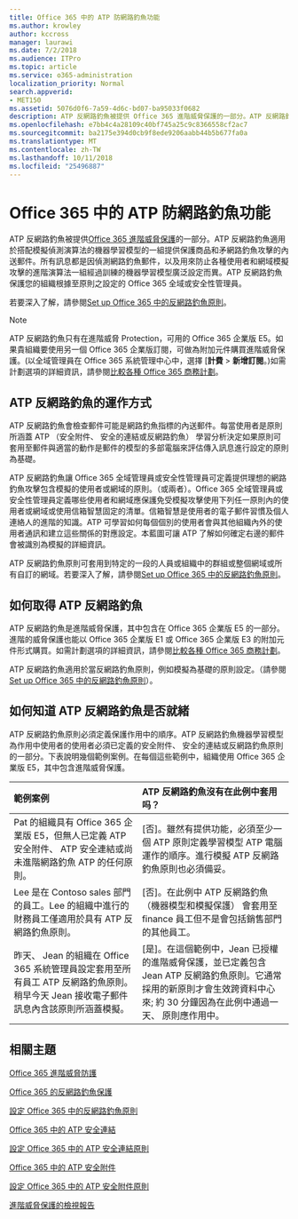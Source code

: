 ```yaml
---
title: Office 365 中的 ATP 防網路釣魚功能
ms.author: krowley
author: kccross
manager: laurawi
ms.date: 7/2/2018
ms.audience: ITPro
ms.topic: article
ms.service: o365-administration
localization_priority: Normal
search.appverid:
- MET150
ms.assetid: 5076d0f6-7a59-4d6c-bd07-ba95033f0682
description: ATP 反網路釣魚被提供 Office 365 進階威脅保護的一部分。ATP 反網路釣魚適用於搭配模擬偵測演算法的機器學習模型的一組提供保護商品和矛網路釣魚攻擊的內送郵件。所有訊息都是因偵測網路釣魚郵件，以及用來防止各種使用者和網域模擬攻擊的進階演算法一組經過訓練的機器學習模型廣泛設定而異。ATP 反網路釣魚保護您的組織根據至原則之設定的 Office 365 全域或安全性管理員。
ms.openlocfilehash: e7bb4c4a28109c40bf745a25c9c8366558cf2ac7
ms.sourcegitcommit: ba2175e394d0cb9f8ede9206aabb44b5b677fa0a
ms.translationtype: MT
ms.contentlocale: zh-TW
ms.lasthandoff: 10/11/2018
ms.locfileid: "25496887"
---
```

# <a name="atp-anti-phishing-capabilities-in-office-365"></a>Office 365 中的 ATP 防網路釣魚功能

ATP 反網路釣魚被提供[Office 365 進階威脅保護](https://technet.microsoft.com/en-us/library/exchange-online-advanced-threat-protection-service-description.aspx)的一部分。ATP 反網路釣魚適用於搭配模擬偵測演算法的機器學習模型的一組提供保護商品和矛網路釣魚攻擊的內送郵件。所有訊息都是因偵測網路釣魚郵件，以及用來防止各種使用者和網域模擬攻擊的進階演算法一組經過訓練的機器學習模型廣泛設定而異。ATP 反網路釣魚保護您的組織根據至原則之設定的 Office 365 全域或安全性管理員。
  
若要深入了解，請參閱[Set up Office 365 中的反網路釣魚原則](set-up-anti-phishing-policies.md)。
  
> [!NOTE]
> ATP 反網路釣魚只有在進階威脅 Protection，可用的 Office 365 企業版 E5。如果貴組織要使用另一個 Office 365 企業版訂閱，可做為附加元件購買進階威脅保護。(以全域管理員在 Office 365 系統管理中心中，選擇 [**計費** \> **新增訂閱**。)如需計劃選項的詳細資訊，請參閱[比較各種 Office 365 商務計劃](https://go.microsoft.com/fwlink/?linkid=844053)。 
    
## <a name="how-atp-anti-phishing-works"></a>ATP 反網路釣魚的運作方式
<a name="Howantiphishworks"> </a>

ATP 反網路釣魚會檢查郵件可能是網路釣魚指標的內送郵件。每當使用者是原則所涵蓋 ATP （安全附件、 安全的連結或反網路釣魚） 學習分析決定如果原則可套用至郵件與適當的動作是郵件的模型的多部電腦來評估傳入訊息進行設定的原則為基礎。
  
ATP 反網路釣魚讓 Office 365 全域管理員或安全性管理員可定義提供理想的網路釣魚攻擊包含模擬的使用者或網域的原則。（或兩者）。Office 365 全域管理員或安全性管理員定義哪些使用者和網域應保護免受模擬攻擊使用下列任一原則內的使用者或網域或使用信箱智慧固定的清單。信箱智慧是使用者的電子郵件習慣及個人連絡人的進階的知識。ATP 可學習如何每個個別的使用者會與其他組織內外的使用者通訊和建立這些關係的對應設定。本藍圖可讓 ATP 了解如何確定右邊的郵件會被識別為模擬的詳細資訊。
  
ATP 反網路釣魚原則可套用到特定的一段的人員或組織中的群組或整個網域或所有自訂的網域。若要深入了解，請參閱[Set up Office 365 中的反網路釣魚原則](set-up-anti-phishing-policies.md)。
  
## <a name="how-to-get-atp-anti-phishing"></a>如何取得 ATP 反網路釣魚
<a name="Howtogetantiphish"> </a>

ATP 反網路釣魚是進階威脅保護，其中包含在 Office 365 企業版 E5 的一部分。進階的威脅保護也能以 Office 365 企業版 E1 或 Office 365 企業版 E3 的附加元件形式購買。如需計劃選項的詳細資訊，請參閱[比較各種 Office 365 商務計劃](https://go.microsoft.com/fwlink/?linkid=844053)。
  
ATP 反網路釣魚適用於當反網路釣魚原則，例如模擬為基礎的原則設定。（請參閱[Set up Office 365 中的反網路釣魚原則](set-up-anti-phishing-policies.md)）。
  
## <a name="how-to-know-if-atp-anti-phishing-is-in-place"></a>如何知道 ATP 反網路釣魚是否就緒
<a name="IsantiphishOn"> </a>

ATP 反網路釣魚原則必須定義保護作用中的順序。ATP 反網路釣魚機器學習模型為作用中使用者的使用者必須已定義的安全附件、 安全的連結或反網路釣魚原則的一部分。下表說明幾個範例案例。在每個這些範例中，組織使用 Office 365 企業版 E5，其中包含進階威脅保護。
  
|**範例案例**|**ATP 反網路釣魚沒有在此例中套用吗？**|
|:-----|:-----|
|Pat 的組織具有 Office 365 企業版 E5，但無人已定義 ATP 安全附件、 ATP 安全連結或尚未進階網路釣魚 ATP 的任何原則。|[否]。雖然有提供功能，必須至少一個 ATP 原則定義學習模型 ATP 電腦運作的順序。進行模擬 ATP 反網路釣魚原則也必須備妥。|
|Lee 是在 Contoso sales 部門的員工。Lee 的組織中進行的財務員工僅適用於具有 ATP 反網路釣魚原則。|[否]。在此例中 ATP 反網路釣魚 （機器模型和模擬保護） 會套用至 finance 員工但不是會包括銷售部門的其他員工。|
|昨天、 Jean 的組織在 Office 365 系統管理員設定套用至所有員工 ATP 反網路釣魚原則。稍早今天 Jean 接收電子郵件訊息內含該原則所涵蓋模擬。|[是]。在這個範例中，Jean 已授權的進階威脅保護，並已定義包含 Jean ATP 反網路釣魚原則。它通常採用的新原則才會生效跨資料中心來; 約 30 分鐘因為在此例中通過一天、 原則應作用中。|
   
## <a name="related-topics"></a>相關主題
<a name="IsantiphishOn"> </a>

[Office 365 進階威脅防護](office-365-atp.md)
  
[Office 365 的反網路釣魚保護](anti-phishing-protection.md)
  
[設定 Office 365 中的反網路釣魚原則](set-up-anti-phishing-policies.md)
  
[Office 365 中的 ATP 安全連結](atp-safe-links.md)
  
[設定 Office 365 中的 ATP 安全連結原則](set-up-atp-safe-links-policies.md)
  
[Office 365 中的 ATP 安全附件](atp-safe-attachments.md)
  
[設定 Office 365 中的 ATP 安全附件原則](set-up-atp-safe-attachments-policies.md)
  
[進階威脅保護的檢視報告](view-reports-for-atp.md)
  

